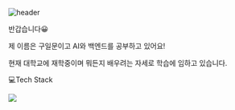 ![header](https://capsule-render.vercel.app/api?type=rounded&color=gradient&text=%20Welcome%20&height=300&fontSize=100&textBg=true?text=capsule_render&animation=twinkling)

반갑습니다:grinning:

제 이름은 구일문이고 AI와 백엔드를 공부하고 있어요!

현재 대학교에 재학중이며 뭐든지 배우려는 자세로 학습에 임하고 있습니다.


:computer:Tech Stack


<!-- <img src="https://img.shields.io/badge/Python-#3776AB?style=for-the-badge&logo=python&logoColor=black">
<img src="https://img.shields.io/badge/Tensorflow-#FF6F00?style=for-the-badge&logo=Tensorflow&logoColor=black">
<img src="https://img.shields.io/badge/Keras-#D00000?style=for-the-badge&logo=Keras&logoColor=black"> -->

<img src="https://img.shields.io/badge/django-?style=for-the-badge&logo=django&logoColor=black">




